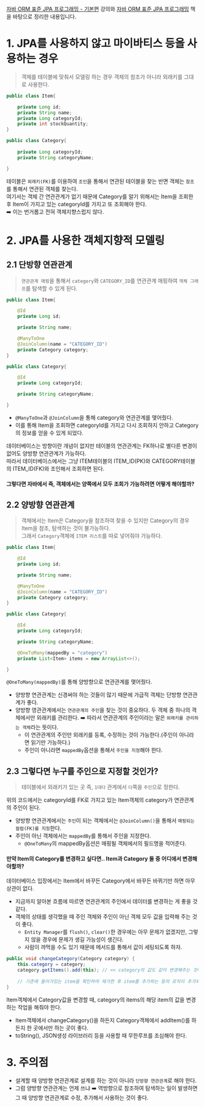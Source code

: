 [자바 ORM 표준 JPA 프로그래밍 - 기본편](https://www.inflearn.com/course/ORM-JPA-Basic/dashboard) 강의와 [자바 ORM 표준 JPA 프로그래밍](https://product.kyobobook.co.kr/detail/S000000935744) 책을 바탕으로 정리한 내용입니다.
# 1. JPA를 사용하지 않고 마이바티스 등을 사용하는 경우
> 객체를 테이블에 맞춰서 모델링 하는 경우 객체의 참조가 아니라 외래키를 그대로 사용한다.
```java
public class Item{

    private Long id;
    private String name;
    private Long categoryId;
    private int stockQuantity;
}

public class Category{
    
    private Long categoryId;
    private String categoryName;

}
```
테이블은 `외래키(FK)`를 이용하여 `조인`을 통해서 연관된 테이블을 찾는 반면 객체는 `참조`를 통해서 연관된 객체를 찾는다.<br/>
여기서는 객체 간 연관관계가 없기 때문에 Category를 알기 위해서는 Item을 조회한 후 Item이 가지고 있는 categoryId를 가지고 또 조회해야 한다.<br/>
➡️ 이는 번거롭고 전혀 객체지향스럽지 않다.

# 2. JPA를 사용한 객체지향적 모델링
## 2.1 단방향 연관관계
> `연관관계 매핑`을 통해서 `category`와 `CATEGORY_ID`를 연관관계 매핑하여 `객체 그래프`를 탐색할 수 있게 된다.

```java
public class Item{

    @Id
    private Long id;

    private String name;

    @ManyToOne
    @JoinColumn(name = "CATEGORY_ID")
    private Category category;
}

public class Category{

    @Id
    private Long categoryId;

    private String categoryName;

}
```
- `@ManyToOne`과 `@JoinColumn`을 통해 category와 연관관계를 맺어줬다.
- 이를 통해 Item을 조회하면 categoryId를 가지고 다시 조회하지 안하고 Category의 정보를 얻을 수 있게 되었다.

데이터베이스는 방향이란 개념이 없지만 테이블의 연관관계는 FK하나로 별다른 변경이 없어도 양방향 연관관계가 가능하다.<br/>
따라서 데이터베이스에서는 그냥 ITEM테이블의 ITEM_ID(PK)와 CATEGORY테이블의 ITEM_ID(FK)와 조인해서 조회하면 된다.<br/>

#### 그렇다면 자바에서 즉, 객체에서는 양쪽에서 모두 조회가 가능하려면 어떻게 해야할까?

## 2.2 양방향 연관관계
> 객체에서는 Item은 Category을 참조하여 찾을 수 있지만 Category의 경우 Item을 참조, 탐색하는 것이 불가능하다.  
> 그래서 `Category`객체에 `ITEM 리스트`를 따로 넣어줘야 가능하다.

```java
public class Item{

    @Id
    private Long id;

    private String name;

    @ManyToOne
    @JoinColumn(name = "CATEGORY_ID")
    private Category category;
}

public class Category{

    @Id
    private Long categoryId;

    private String categoryName;

    @OneToMany(mappedBy = "category")
    private List<Item> items = new ArrayList<>();

}
```
`@OneToMany(mappedBy)`를 통해 양방향으로 연관관계를 맺어줬다.

- 양방향 연관관계는 신경써야 하는 것들이 많기 때문에 가급적 객체는 단방향 연관관계가 좋다.
- 양방향 영관관계에서는 `연관관계의 주인`을 찾는 것이 중요하다. 두 객체 중 하나의 객체에서만 외래키를 관리한다.
➡️ 따라서 연관관계의 주인이라는 말은 `외래키를 관리하는 객체`라는 뜻이다.
    - 이 연관관계의 주인만 외래키를 등록, 수정하는 것이 가능한다.(주인이 아니라면 읽기만 가능하다.)
    - 주인이 아니라면 `mappedBy`옵션을 통해서 `주인을 지정`해야 한다.

## 2.3 그렇다면 누구를 주인으로 지정할 것인가?
> 테이블에서 외래키가 있는 곳 즉, `1대다` 관계에서 `다`쪽을 `주인`으로 정한다.  

위의 코드에서는 categoryId를 FK로 가지고 있는 Item객체의 category가 연관관계의 주인이 된다.

- 양방향 연관관계에서는 `주인`이 되는 객체에서는 `@JoinColumn()`을 통해서 `매핑되는 컬럼(FK)를 지정`한다.
- 주인이 아닌 객체에서는 `mappedBy`를 통해서 주인을 지정한다.
  - `@OneToMany`의 mappedBy옵션은 매핑될 객체에서의 필드명을 적어준다.

#### 만약 Item의 Category를 변경하고 싶다면.. Item과 Category 둘 중 어디에서 변경해야할까?
데이터베이스 입장에서는 Item에서 바꾸든 Category에서 바꾸든 바뀌기만 하면 아무 상관이 없다.
- 지금까지 알아본 흐름에 따르면 연관관계의 주인에서 데이터를 변경하는 게 좋을 것 같다.
- 객체의 상태를 생각했을 때 주인 객체와 주인이 아닌 객체 모두 값을 입력해 주는 것이 좋다.
  - `Entity Manager`를 `flush()`, `clear()`한 경우에는 아무 문제가 없겠지만, 그렇지 않을 경우에 문제가 생길 가능성이 생긴다.
  - 사람이 까먹을 수도 있기 때문에 메서드를 통해서 값이 세팅되도록 하자.

```java
public void changeCategory(Category category) { 
    this.category = category;
    category.getItems().add(this); // << category의 값도 같이 변경해주는 것이 좋다.
    
    // 기존에 들어가있는 item을 확인하여 제거한 후 item를 추가하는 등의 로직이 추가되어야 한다. 
}
```
Item객체에서 Category값을 변경할 때, category의 items의 해당 item의 값을 변경하는 작업을 해줘야 한다.

- Item객체에서 changeCategory()을 하든지 Category객체에서 addItem()를 하든지 한 곳에서만 하는 곳이 좋다.
- toString(), JSON생성 라이브러리 등을 사용할 때 무한루프를 조심해야 한다.

# 3. 주의점
- 설계할 때 양방향 연관관계로 설계를 하는 것이 아니라 `단방향 연관관계`로 해야 한다.
- 그럼 양방향 연관관계는 언제 쓰냐 ➡️ 역방향으로 참조하여 탐색하는 일이 발생하면 그 때 양방향 연관관계로 수정, 추가해서 사용하는 것이 좋다.
